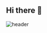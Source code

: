 ## Hi there 👋
![header](https://capsule-render.vercel.app/api?type=wave&color=auto&height=300&section=header&text=Mohamed%20Ayoub%20Chebbi%20render&fontSize=90)
<!--
**chebbi603/chebbi603** is a ✨ _special_ ✨ repository because its `README.md` (this file) appears on your GitHub profile.

Here are some ideas to get you started:

- 🔭 I’m currently working on ...
- 🌱 I’m currently learning ...
- 👯 I’m looking to collaborate on ...
- 🤔 I’m looking for help with ...
- 💬 Ask me about ...
- 📫 How to reach me: ...
- 😄 Pronouns: ...
- ⚡ Fun fact: ...
-->
